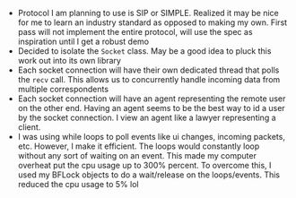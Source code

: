 * Protocol I am planning to use is SIP or SIMPLE. Realized it may be nice for me to learn an industry standard as opposed to making my own. First pass will not implement the entire protocol, will use the spec as inspiration until I get a robust demo
* Decided to isolate the `Socket` class. May be a good idea to pluck this work out into its own library
* Each socket connection will have their own dedicated thread that polls the `recv` call.  This allows us to concurrently handle incoming data from multiple correspondents
* Each socket connection will have an agent representing the remote user on the other end. Having an agent seems to be the best way to id a user by the socket connection. I view an agent like a lawyer representing a client.
* I was using while loops to poll events like ui changes, incoming packets, etc. However, I make it efficient. The loops would constantly loop without any sort of waiting on an event. This made my computer overheat put the cpu usage up to 300% percent. To overcome this, I used my BFLock objects to do a wait/release on the loops/events. This reduced the cpu usage to 5% lol


